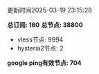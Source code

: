更新时间2025-03-19 23:15:28

**总订阅: 160**
**总节点: 38800**
- vless节点: 9994
- hysteria2节点: 2

**google ping有效节点: 704**
